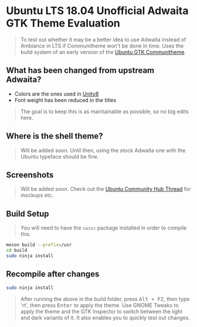 # Ubuntu LTS 18.04 Unofficial Adwaita GTK Theme Evaluation

> To test out whether it may be a better idea to use Adwaita instead of Ambiance in LTS if Communitheme won't be done in time.
> Uses the build system of an early version of the [Ubuntu GTK Communitheme](https://github.com/Ubuntu/gtk-communitheme).

## What has been changed from upstream Adwaita?

- Colors are the ones used in [Unity8](https://docs.google.com/presentation/d/1FtHFW67ycl6uvxZqKIZwyinVyOuV9NxXDuJv1SwQ70k/edit#slide=id.g13b3c671fc_1_0)
- Font weight has been reduced in the titles
> The goal is to keep this is as maintainable as possible, so no big edits here.

## Where is the shell theme?

> Will be added soon. Until then, using the stock Adwaita one with the Ubuntu typeface should be fine.

## Screenshots

> Will be added soon. Check out the [Ubuntu Community Hub Thread](https://community.ubuntu.com/t/adwaita-theme-with-unity8-colours-and-other-variants/4041) for mockups etc.

## Build Setup

> You will need to have the ``` sassc ``` package installed in order to compile this.

```bash
meson build --prefix=/usr
cd build
sudo ninja install
```

## Recompile after changes

```bash
sudo ninja install
```

> After running the above in the build folder, press <kbd>Alt + F2</kbd>, then type 'rt', then press <kbd>Enter</kbd> to apply the theme. Use GNOME Tweaks to apply the theme and the GTK Inspector to switch between the light and dark variants of it. It also enables you to quickly test out changes.
